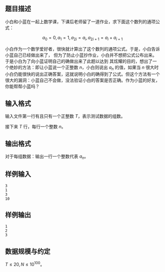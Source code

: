 ## 题目描述

小白和小蓝在一起上数学课，下课后老师留了一道作业，求下面这个数列的通项公式：

$$
a_0=0,a_1=1,a_{2i}=a_{i},a_{2i+1}=a_{i}+a_{i+1}
$$

小白作为一个数学爱好者，很快就计算出了这个数列的通项公式。于是，小白告诉小蓝自己已经做出来了，
但为了防止小蓝抄作业，小白并不想把公式公布出来。于是小白为了向小蓝证明自己的确做出来了此题以达到
其炫耀的目的，想出了一个绝妙的方法：即让小蓝说一个正整数 $n$，小白则说出 $a_n$ 的值，如果当 $n$ 很大时小白仍能很快的说出正确答案，这就说明小白的确得到了公式。但这个方法有一个很大的漏洞：小蓝自己不会做，没法验证小白的答案是否正确。作为小蓝的好友，你能帮帮小蓝吗？

## 输入格式

输入文件第一行有且只有一个正整数 $T$，表示测试数据的组数。

接下来 $T$ 行，每行一个整数 $n$。

## 输出格式

对于每组数据：输出一行一个整数代表 $a_n$。

## 样例输入

```plain
3
1
3
10
```

## 样例输出

```plain
1
2
3
```

## 数据规模与约定

$T\le 20,N\le10^{100}$。

